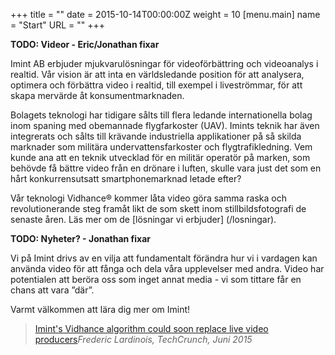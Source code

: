 +++
title = ""
date = 2015-10-14T00:00:00Z
weight = 10
[menu.main]
name = "Start"
URL = ""
+++

**TODO: Videor - Eric/Jonathan fixar**

Imint AB erbjuder mjukvarulösningar för videoförbättring och videoanalys i realtid. Vår vision är att inta en världsledande position för att analysera, optimera och förbättra video i realtid, till exempel i liveströmmar, för att skapa mervärde åt konsumentmarknaden.

Bolagets teknologi har tidigare sålts till flera ledande internationella bolag inom spaning med obemannade flygfarkoster (UAV). Imints teknik har även integrerats och sålts till krävande industriella applikationer på så skilda marknader som militära undervattensfarkoster och flygtrafikledning. Vem kunde ana att en teknik utvecklad för en militär operatör på marken, som behövde få bättre video från en drönare i luften, skulle vara just det som en hårt konkurrensutsatt smartphonemarknad letade efter?

Vår teknologi Vidhance® kommer låta video göra samma raska och revolutionerande steg framåt likt de som skett inom stillbildsfotografi de senaste åren. Läs mer om de [lösningar vi erbjuder] (/losningar).

**TODO: Nyheter? - Jonathan fixar**

Vi på Imint drivs av en vilja att fundamentalt förändra hur vi i vardagen kan använda video för att fånga och dela våra upplevelser med andra. Video har potentialen att beröra oss som inget annat media - vi som tittare får en chans att vara ”där”.

Varmt välkommen att lära dig mer om Imint!

> [Imint's Vidhance algorithm could soon replace live video producers](http://techcrunch.com/2015/06/22/imints-vidhance-algorithms-could-soon-replace-live-video-producers/)<cite>Frederic Lardinois, TechCrunch, Juni 2015</cite>

